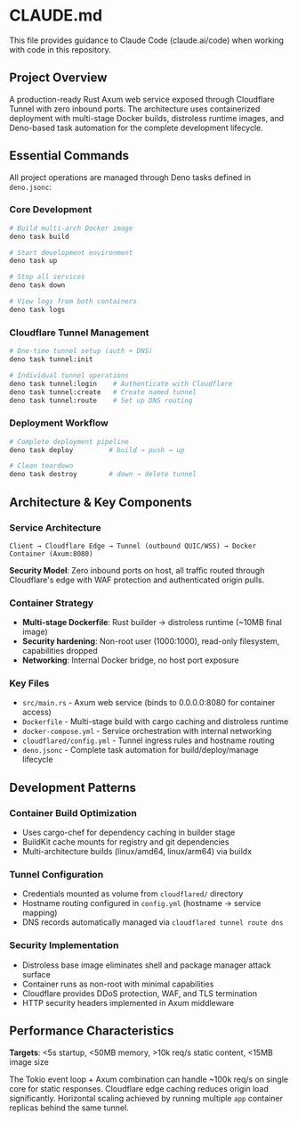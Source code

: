 # CLAUDE.md

This file provides guidance to Claude Code (claude.ai/code) when working with code in this repository.

## Project Overview

A production-ready Rust Axum web service exposed through Cloudflare Tunnel with zero inbound ports. The architecture uses containerized deployment with multi-stage Docker builds, distroless runtime images, and Deno-based task automation for the complete development lifecycle.

## Essential Commands

All project operations are managed through Deno tasks defined in `deno.jsonc`:

### Core Development
```bash
# Build multi-arch Docker image
deno task build

# Start development environment
deno task up

# Stop all services
deno task down

# View logs from both containers
deno task logs
```

### Cloudflare Tunnel Management
```bash
# One-time tunnel setup (auth + DNS)
deno task tunnel:init

# Individual tunnel operations
deno task tunnel:login    # Authenticate with Cloudflare
deno task tunnel:create   # Create named tunnel
deno task tunnel:route    # Set up DNS routing
```

### Deployment Workflow
```bash
# Complete deployment pipeline
deno task deploy         # build → push → up

# Clean teardown
deno task destroy        # down → delete tunnel
```

## Architecture & Key Components

### Service Architecture
```
Client → Cloudflare Edge → Tunnel (outbound QUIC/WSS) → Docker Container (Axum:8080)
```

**Security Model**: Zero inbound ports on host, all traffic routed through Cloudflare's edge with WAF protection and authenticated origin pulls.

### Container Strategy
- **Multi-stage Dockerfile**: Rust builder → distroless runtime (~10MB final image)
- **Security hardening**: Non-root user (1000:1000), read-only filesystem, capabilities dropped
- **Networking**: Internal Docker bridge, no host port exposure

### Key Files
- `src/main.rs` - Axum web service (binds to 0.0.0.0:8080 for container access)
- `Dockerfile` - Multi-stage build with cargo caching and distroless runtime
- `docker-compose.yml` - Service orchestration with internal networking
- `cloudflared/config.yml` - Tunnel ingress rules and hostname routing
- `deno.jsonc` - Complete task automation for build/deploy/manage lifecycle

## Development Patterns

### Container Build Optimization
- Uses cargo-chef for dependency caching in builder stage
- BuildKit cache mounts for registry and git dependencies
- Multi-architecture builds (linux/amd64, linux/arm64) via buildx

### Tunnel Configuration
- Credentials mounted as volume from `cloudflared/` directory
- Hostname routing configured in `config.yml` (hostname → service mapping)
- DNS records automatically managed via `cloudflared tunnel route dns`

### Security Implementation
- Distroless base image eliminates shell and package manager attack surface
- Container runs as non-root with minimal capabilities
- Cloudflare provides DDoS protection, WAF, and TLS termination
- HTTP security headers implemented in Axum middleware

## Performance Characteristics

**Targets**: <5s startup, <50MB memory, >10k req/s static content, <15MB image size

The Tokio event loop + Axum combination can handle ~100k req/s on single core for static responses. Cloudflare edge caching reduces origin load significantly. Horizontal scaling achieved by running multiple `app` container replicas behind the same tunnel.